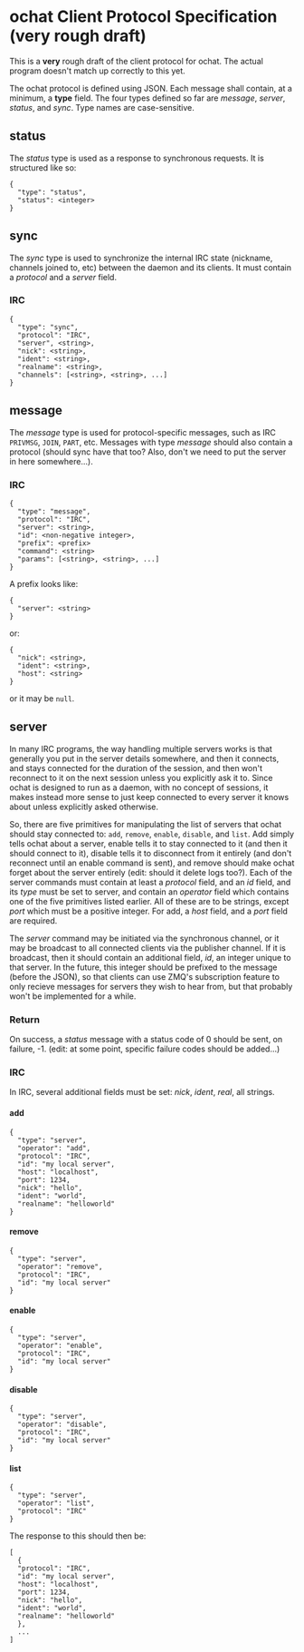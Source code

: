 # ochat Client Protocol Specification (very rough draft)

This is a **very** rough draft of the client protocol for ochat. The actual program doesn't match up correctly to this yet.

The ochat protocol is defined using JSON. Each message shall contain, at a minimum, a **type** field. The four types defined so far are *message*, *server*, *status*, and *sync*. Type names are case-sensitive.

## status

The *status* type is used as a response to synchronous requests. It is structured like so:

```
{
  "type": "status",
  "status": <integer>
}
```

## sync

The *sync* type is used to synchronize the internal IRC state (nickname, channels joined to, etc) between the daemon and its clients. It must contain a *protocol* and a *server* field.

### IRC

```
{
  "type": "sync",
  "protocol": "IRC",
  "server", <string>,
  "nick": <string>,
  "ident": <string>,
  "realname": <string>,
  "channels": [<string>, <string>, ...]
}
```

## message

The *message* type is used for protocol-specific messages, such as IRC ```PRIVMSG```, ```JOIN```, ```PART```, etc. Messages with type *message* should also contain a protocol (should sync have that too? Also, don't we need to put the server in here somewhere...). 

### IRC

```
{
  "type": "message",
  "protocol": "IRC",
  "server": <string>,
  "id": <non-negative integer>,
  "prefix": <prefix>
  "command": <string>
  "params": [<string>, <string>, ...]
}
```

A prefix looks like:

```
{
  "server": <string>
}
```

or:

```
{
  "nick": <string>,
  "ident": <string>,
  "host": <string>
}
```

or it may be ```null```.

## server

In many IRC programs, the way handling multiple servers works is that generally you put in the server details somewhere, and then it connects, and stays connected for the duration of the session, and then won't reconnect to it on the next session unless you explicitly ask it to. Since ochat is designed to run as a daemon, with no concept of sessions, it makes instead more sense to just keep connected to every server it knows about unless explicitly asked otherwise.

So, there are five primitives for manipulating the list of servers that ochat should stay connected to: ```add```, ```remove```, ```enable```, ```disable```, and ```list```. Add simply tells ochat about a server, enable tells it to stay connected to it (and then it should connect to it), disable tells it to disconnect from it entirely (and don't reconnect until an enable command is sent), and remove should make ochat forget about the server entirely (edit: should it delete logs too?). Each of the server commands must contain at least a *protocol* field, and an *id* field, and its *type* must be set to server, and contain an *operator* field which contains one of the five primitives listed earlier. All of these are to be strings, except *port* which must be a positive integer. For add, a *host* field, and a *port* field are required.

The *server* command may be initiated via the synchronous channel, or it may be broadcast to all connected clients via the publisher channel. If it is broadcast, then it should contain an additional field, *id*, an integer unique to that server. In the future, this integer should be prefixed to the message (before the JSON), so that clients can use ZMQ's subscription feature to only recieve messages for servers they wish to hear from, but that probably won't be implemented for a while.

### Return

On success, a *status* message with a status code of 0 should be sent, on failure, -1. (edit: at some point, specific failure codes should be added...)

### IRC

In IRC, several additional fields must be set: *nick*, *ident*, *real*, all strings.

#### add

```
{
  "type": "server",
  "operator": "add",
  "protocol": "IRC",
  "id": "my local server",
  "host": "localhost",
  "port": 1234,
  "nick": "hello",
  "ident": "world",
  "realname": "helloworld"
}
```

#### remove

```
{
  "type": "server",
  "operator": "remove",
  "protocol": "IRC",
  "id": "my local server"
}
```

#### enable

```
{
  "type": "server",
  "operator": "enable",
  "protocol": "IRC",
  "id": "my local server"
}
```

#### disable

```
{
  "type": "server",
  "operator": "disable",
  "protocol": "IRC",
  "id": "my local server"
}
```

#### list

```
{
  "type": "server",
  "operator": "list",
  "protocol": "IRC"
}
```

The response to this should then be:

```
[
  {
  "protocol": "IRC",
  "id": "my local server",
  "host": "localhost",
  "port": 1234,
  "nick": "hello",
  "ident": "world",
  "realname": "helloworld"
  },
  ...
]
```
